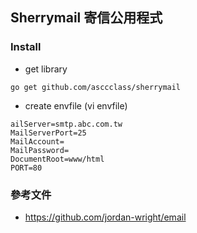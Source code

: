 ## Sherrymail 寄信公用程式


### Install
* get library
```
go get github.com/asccclass/sherrymail
```

* create envfile (vi envfile)
```
ailServer=smtp.abc.com.tw
MailServerPort=25
MailAccount=
MailPassword=
DocumentRoot=www/html
PORT=80
```


### 參考文件
* https://github.com/jordan-wright/email
